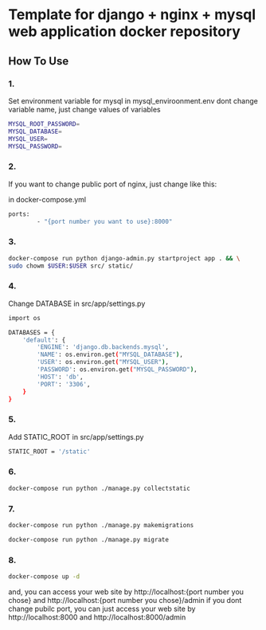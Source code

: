 # Template for django + nginx + mysql web application docker repository

## How To Use
### 1.
Set environment variable for mysql in mysql_enviroonment.env
dont change variable name, just change values of variables
```sh
MYSQL_ROOT_PASSWORD=
MYSQL_DATABASE=
MYSQL_USER=
MYSQL_PASSWORD=
```

### 2.
If you want to change public port of nginx, just change like this:

in docker-compose.yml
```sh
ports:
        - "{port number you want to use}:8000"
```

### 3.
```sh
docker-compose run python django-admin.py startproject app . && \
sudo chowm $USER:$USER src/ static/
```

### 4.
Change DATABASE in src/app/settings.py
```sh
import os

DATABASES = {
    'default': {
        'ENGINE': 'django.db.backends.mysql',
        'NAME': os.environ.get("MYSQL_DATABASE"),
        'USER': os.environ.get("MYSQL_USER"),
        'PASSWORD': os.environ.get("MYSQL_PASSWORD"),
        'HOST': 'db',
        'PORT': '3306',
    }
}
```

### 5.
Add STATIC_ROOT in src/app/settings.py
```sh
STATIC_ROOT = '/static'
```

### 6.
```sh
docker-compose run python ./manage.py collectstatic
```

### 7.
```sh
docker-compose run python ./manage.py makemigrations

docker-compose run python ./manage.py migrate
```

### 8.
```sh
docker-compose up -d
```
and, you can access your web site by http://localhost:{port number you chose} and http://localhost:{port number you chose}/admin
if you dont change pubilc port, you can just access your web site by http://localhost:8000 and http://localhost:8000/admin
